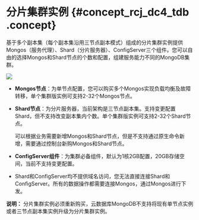 # 分片集群实例 {#concept_rcj_dc4_tdb .concept}

基于多个副本集（每个副本集沿用三节点副本模式）组成的分片集群实例提供Mongos（服务代理）、Shard（分片服务器）、ConfigServer三个组件。您可以自由的选择Mongos和Shard节点的个数和配置，组建服务能力不同的MongoDB集群。

 ![](http://static-aliyun-doc.oss-cn-hangzhou.aliyuncs.com/assets/img/6646/1550126001917_zh-CN.png) 

-   **Mongos节点**：为单节点配置，您可以购买多个Mongos实现负载均衡及故障转移，单个集群版实例可支持2-32个Mongos节点。
-   **Shard节点**：为分片服务器，当前架构是三节点副本集。支持变更配置Shard，但不支持改变副本集内个数。单个集群版实例可支持2-32个Shard节点。

    可以根据业务需要新增Mongos和Shard节点，但是不支持通过原生命令新增，需要通过控制台新购Mongos和Shard节点。

-   **ConfigServer组件**：为集群必备组件，默认为1核2GB配置，20GB存储空间，当前不支持变更配置。
-   Shard和ConfigServer均不提供域名访问，您无法直接连接Shard和ConfigServer。所有的数据操作都需要连接Mongos，通过Mongos进行下发。

**说明：** 分片集群实例必须重新购买，云数据库MongoDB不支持将现有单节点实例或者三节点副本集实例升级为分片集群实例。

